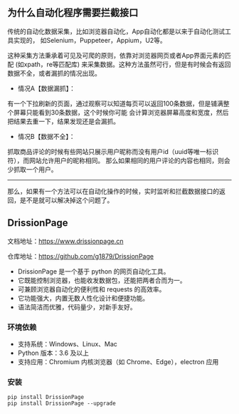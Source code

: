 ## 为什么自动化程序需要拦截接口

传统的自动化数据采集，比如浏览器自动化，App自动化都是以来于自动化测试工具实现的，
如Selenium，Puppeteer，Appium，U2等。

这种采集方法秉承着可见及可爬的原则，依靠对浏览器网页或者App界面元素的匹配 (如xpath，re等匹配库)
来采集数据。这种方法虽然可行，但是有时候会有返回数据不全，或者漏抓的情况出现。

- 情况A【数据漏抓】：

有一个下拉刷新的页面，通过观察可以知道每页可以返回100条数据，但是铺满整个屏幕只能看到30条数据，这个时候你可能
会计算浏览器屏幕高度和宽度，然后把结果去重一下，结果发现还是会漏抓。

- 情况B【数据不全】：

抓取商品评论的时候有些网站只展示用户昵称而没有用户id（uuid等唯一标识符），而网站允许用户的昵称相同。
那么如果相同的用户评论的内容也相同，则会少抓取一个用户。

---

那么，如果有一个方法可以在自动化操作的时候，实时监听和拦截数据接口的返回，是不是就可以解决掉这个问题了。

## DrissionPage

文档地址：https://www.drissionpage.cn

仓库地址：https://github.com/g1879/DrissionPage

- DrissionPage 是一个基于 python 的网页自动化工具。
- 它既能控制浏览器，也能收发数据包，还能把两者合而为一。
- 可兼顾浏览器自动化的便利性和 requests 的高效率。
- 它功能强大，内置无数人性化设计和便捷功能。
- 语法简洁而优雅，代码量少，对新手友好。

### 环境依赖

- 支持系统：Windows、Linux、Mac
- Python 版本：3.6 及以上
- 支持应用：Chromium 内核浏览器（如 Chrome、Edge），electron 应用

### 安装

```shell
pip install DrissionPage
pip install DrissionPage --upgrade
```

